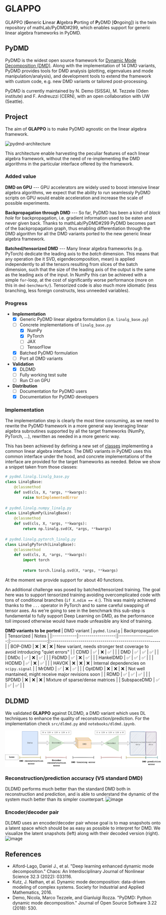 # GLAPPO
GLAPPO (**G**eneric **L**inear **A**lgebra **P**orting of **P**yDMD [**O**ngoing]) is the
twin repository of mathLab/PyDMD#299, which enables support for generic linear
algebra frameworks in PyDMD.

## PyDMD
PyDMD is the widest open source framework for 
[Dynamic Mode Decomposition (DMD)](https://en.wikipedia.org/wiki/Dynamic_mode_decomposition). 
Along with the implementation of 14 DMD variants, PyDMD provides tools for DMD analysis (plotting, 
eigenvalues and mode manipulation/analysis), and development tools to extend the 
framework with custom code, e.g. new DMD variants or tailored post-processing.

PyDMD is currently maintained by N. Demo (SISSA), M. Tezzele (Oden institute) and F. 
Andreuzzi (CERN), with an open collaboration with UW (Seattle).

## Project
The aim of **GLAPPO** is to make PyDMD agnostic on the linear algebra framework.

![pydmd-architecture](https://user-images.githubusercontent.com/8464342/215337976-8f5978bd-d7a9-4b97-8e12-1be83470cbde.png)

This architecture enable harvesting the peculiar features of each linear algebra framework, without the need
of re-implementing the DMD algorithms in the particular interface offered by the framework.

### Added value
**DMD on GPU** --- GPU accelerators are widely used to boost intensive linear algebra algorithms, we expect that the ability to run seamlessly
PyDMD scripts on GPU would enable acceleration and increase the scale of possible experiments.

**Backpropagation through DMD** --- So far, PyDMD has been a kind-of *black hole* for backpropagation, i.e. gradient information used to be eaten and never
given back. Thanks to mathLab/PyDMD#299 PyDMD becomes part of the backpropagation graph, thus enabling differentiation
through the DMD algorithm for all the DMD variants ported to the new generic linear algebra framework.

**Batched/tensorized DMD** --- Many linear algebra frameworks (e.g. PyTorch) dedicate the leading axis to the *batch* dimension. This means that
any operation (be it SVD, eigendecomposition, mean) is applied independently to all the tensors resulting from 
slices of the batch dimension, such that the size of the leading axis of the output is the same as the leading axis of
the input. In NumPy this can be achieved with a simple `for`-loop, at the cost of significantly worse performance
(more on this in `dmd-benchmark/`). Tensorized code is also much more idiomatic (less branching, less foreign constructs,
less unneeded variables).

### Progress
- **Implementation**
    - [x] Generic PyDMD linear algebra formulation (i.e. `linalg_base.py`)
    - [ ] Concrete implementations of `linalg_base.py`
        - [x] NumPy
        - [x] PyTorch
        - [ ] JAX
        - [ ] TensorFlow
    - [x] Batched PyDMD formulation
    - [ ] Port all DMD variants
- **Validation**
    - [x] DLDMD
    - [ ] Fully working test suite
    - [ ] Run CI on GPU
- **Distribution**
    - [ ] Documentation for PyDMD users
    - [x] Documentation for PyDMD developers

### Implementation
The implementation step is clearly the most time consuming, as we need to rewrite the PyDMD framework
in a more general way leveraging linear algebra subroutines supported by all the target frameworks
(NumPy, PyTorch, ...), rewritten as needed in a more generic way.

This has been achieved by defining a new set of 
[classes](https://github.com/fAndreuzzi/PyDMD/tree/generic-linalg/pydmd/linalg) implementing 
a common linear algebra interface. The DMD variants in PyDMD uses this common interface under the hood, and 
concrete implementations of the interface are provided for the target frameworks as needed. Below we show a 
snippet taken from those classes:
```python
# pydmd.linalg.linalg_base.py
class LinalgBase:
    @classmethod
    def svd(cls, X, *args, **kwargs):
        raise NotImplementedError

# pydmd.linalg.numpy_linalg.py
class LinalgNumPy(LinalgBase):
    @classmethod
    def svd(cls, X, *args, **kwargs):
        return np.linalg.svd(X, *args, **kwargs)

# pydmd.linalg.pytorch_linalg.py
class LinalgPyTorch(LinalgBase):
    @classmethod
    def svd(cls, X, *args, **kwargs):
        import torch

        return torch.linalg.svd(X, *args, **kwargs)
```
At the moment we provide support for about 40 functions.

An additional challenge was posed by batched/tensorized training. The goal here was to support tensorized 
training avoiding overcomplicated code with tons of conditional branches (`if X.ndim == 4:`). This was
mainly achieved thanks to the `...` operator in PyTorch and to same careful swapping of tensor axes. As 
we're going to see in the benchmark this sub-step is fundamental to fully support Deep Learning on DMD, 
as the performance toll imposed otherwise would have made unfeasible any kind of training.

**DMD variants to be ported**
| DMD variant | `pydmd.linalg`     | Backpropagation    | Tensorized         | Notes                                                  |
|:------------|:------------------:|:------------------:|:------------------:|:-------------------------------------------------------|
| BOP-DMD     | :x:                | :x:                | :x:                | New variant, needs stronger test coverage to avoid introducing "quiet errors" |
| CDMD        | :white_check_mark: | :x:                | :white_check_mark: |                                                        |
| DMD         | :white_check_mark: | :white_check_mark: | :white_check_mark: |                                                        |
| DMDc        | :white_check_mark: | :x:                | :white_check_mark: |                                                        |
| FbDMD       | :white_check_mark: | :x:                | :white_check_mark: |                                                        |
| HankelDMD   | :white_check_mark: | :white_check_mark: | :white_check_mark: |                                                        |
| HODMD       | :white_check_mark: | :x:                | :white_check_mark: |                                                        |
| HAVOK       | :x:                | :x:                | :x:                | Internal dependencies on `scipy.signal`                |
| MrDMD       | :white_check_mark: | :x:                | :white_check_mark: |                                                        |
| OptDMD      | :x:                | :x:                | :x:                | Not well mantained, might receive major revisions soon |
| RDMD        | :white_check_mark: | :white_check_mark: | :white_check_mark: |                                                        |
| SPDMD       | :x:                | :x:                | :x:                | Mixture of sparse/dense matrices                       |
| SubspaceDMD | :white_check_mark: | :white_check_mark: | :white_check_mark: |                                                        |

## DLDMD
We validated **GLAPPO** against DLDMD, a DMD variant which uses DL techniques to enhance the quality of reconstruction/prediction.
For the implementation check `src/dldmd.py` and `notebooks/dldmd.ipynb`.

![image](imgs/dldmd.drawio.png)

### Reconstruction/prediction accuracy (VS standard DMD)
DLDMD performs much better than the standard DMD both in reconstruction and prediction, and is able to understand
the dynamic of the system much better than its simpler counterpart.
![image](https://user-images.githubusercontent.com/8464342/214721981-01a2e5d4-6e4e-4201-98c3-56955f191d93.png)

### Encoder/decoder pair
DLDMD uses an encoder/decoder pair whose goal is to map snapshots onto a latent space which should be as easy as possible
to interpret for DMD. We visualize the latent snapshots (left) along with their decoded version (right).
![image](https://user-images.githubusercontent.com/8464342/214722370-54621935-1943-4fdb-95ed-6c87b6cda17a.png)

## References
- Alford-Lago, Daniel J., et al. "Deep learning enhanced dynamic mode decomposition." Chaos: An Interdisciplinary Journal of Nonlinear Science 32.3 (2022): 033116.
- Kutz, J. Nathan, et al. Dynamic mode decomposition: data-driven modeling of complex systems. Society for Industrial and Applied Mathematics, 2016.
- Demo, Nicola, Marco Tezzele, and Gianluigi Rozza. "PyDMD: Python dynamic mode decomposition." Journal of Open Source Software 3.22 (2018): 530.
